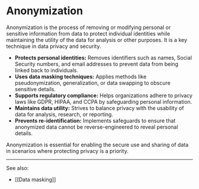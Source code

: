 
# Anonymization

Anonymization is the process of removing or modifying personal or sensitive information from data to protect individual identities while maintaining the utility of the data for analysis or other purposes. It is a key technique in data privacy and security.

- **Protects personal identities:** Removes identifiers such as names, Social Security numbers, and email addresses to prevent data from being linked back to individuals.
- **Uses data masking techniques:** Applies methods like pseudonymization, generalization, or data swapping to obscure sensitive details.
- **Supports regulatory compliance:** Helps organizations adhere to privacy laws like GDPR, HIPAA, and CCPA by safeguarding personal information.
- **Maintains data utility:** Strives to balance privacy with the usability of data for analysis, research, or reporting.
- **Prevents re-identification:** Implements safeguards to ensure that anonymized data cannot be reverse-engineered to reveal personal details.

Anonymization is essential for enabling the secure use and sharing of data in scenarios where protecting privacy is a priority.

---

See also:

- [[Data masking]]